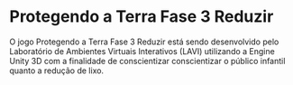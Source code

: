 # Protegendo a Terra Fase 3 Reduzir
O jogo Protegendo a Terra Fase 3 Reduzir está sendo desenvolvido pelo Laboratório de Ambientes Virtuais Interativos (LAVI) utilizando a Engine Unity 3D com a finalidade de conscientizar conscientizar o público infantil quanto a redução de lixo.